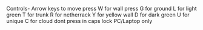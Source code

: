 Controls-
Arrow keys to move
press W for wall
press G for ground
L for light green
T for trunk
R for netherrack
Y for yellow wall
D for dark green
U for unique
C for cloud
dont press in caps lock
PC/Laptop only

